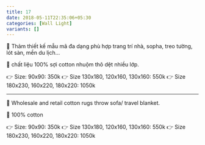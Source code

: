 ```yaml
---
title: 17
date: 2018-05-11T22:35:06+05:30
categories: [Wall Light]
variants: []
---
```


🌟 Thảm thiết kế mẫu mã đa dạng phù hợp trang trí nhà, sopha, treo tường, lót sàn, mền du lịch...

🌟 chất liệu 100% sợi cotton nhuộm thô dệt nhiều lớp.

👉 Size: 90x90: 350k
👉 Size 130x180, 120x160, 130x160: 550k 
👉 Size 180x230, 160x220, 180x220: 1050k

--- 

🌟 Wholesale and retail cotton rugs throw sofa/ travel blanket.

🌟 100% cotton

👉 Size: 90x90: 350k
👉 Size 130x180, 120x160, 130x160: 550k 
👉 Size 180x230, 160x220, 180x220: 1050k
